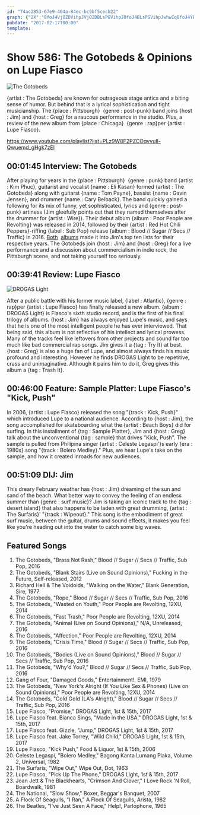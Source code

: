 ```yaml
---
id: "74ac2853-67e9-404a-84ec-bc9bf5cecb22"
graph: {"2X":"8foJ4VjOZDVihpJVjOZDBLsPGVihpJ8foJ4BLsPGVihpJwhwIq8foJ4YE2Tg8foJ4opgTc6hKYs8foJ48foJ4whwIq8foJ4RC8nK8foJ4BDgDP6hKYsn1XuL","1U5":"BKVd6BMefyBKVd6eThUwX6cfddhnxeBHm1GBQsAM","24O":"","2D9":"9L3zWX6cfdDXkwtrfotE9L3zWrfotEQvg0MrfotE"}
pubdate: "2017-02-17T00:00"
template: 
---
```






# Show 586: The Gotobeds & Opinions on Lupe Fiasco

![The Gotobeds](https://static.soundopinions.org/images/2017/gotobeds_web.jpg)

{artist : The Gotobeds} are known for outrageous stage antics and a biting sense of humor. But behind that is a lyrical sophistication and tight musicianship. The {place : Pittsburgh}  {genre : post-punk} band joins {host : Jim} and {host : Greg} for a raucous performance in the studio. Plus, a review of the new album from {place : Chicago}  {genre : rap}per {artist : Lupe Fiasco}.

https://www.youtube.com/playlist?list=PLz9W8F2PZCOqvvuIl-Qwuemd_gHgk7zEl



## 00:01:45 Interview: The Gotobeds

After playing for years in the {place : Pittsburgh}  {genre : punk} band {artist : Kim Phuc}, guitarist and vocalist {name : Eli Kasan} formed {artist : The Gotobeds} along with guitarst {name : Tom Payne}, bassist {name : Gavin Jensen}, and drummer {name : Cary Belback}. The band quickly gained a following for its mix of  funny, yet sophisticated, lyrics and {genre : post-punk} artiness (Jim gleefully points out that they named themselves after the drummer for {artist : Wire}). Their debut album {album : Poor People are Revolting} was released in 2014, followed by their {artist : Red Hot Chili Peppers}-riffing {label : Sub Pop} release {album : Blood // Sugar // Secs // Traffic} in 2016. [Both](/show/471/)  [albums](/show/576/) made it into Jim's top ten lists for their respective years. The Gotobeds join {host : Jim} and {host : Greg} for a live performance and a discussion about commercialism in indie rock, the Pittsburgh scene, and not taking yourself too seriously.



## 00:39:41 Review: Lupe Fiasco

![DROGAS Light](https://static.soundopinions.org/assets/586/1U50.jpg)

After a public battle with his former music label, {label : Atlantic}, {genre : rap}per {artist : Lupe Fiasco} has finally released a new album. {album : DROGAS Light} is Fiasco's sixth studio record, and is the first of his final trilogy of albums. {host : Jim} has always enjoyed Lupe's music, and says that he is one of the most intelligent people he has ever interviewed. That being said, this album is not reflective of his intellect and lyrical prowess. Many of the tracks feel like leftovers from other projects and sound far too much like bad commercial rap songs. Jim gives it a {tag : Try It} at best. {host : Greg} is also a huge fan of Lupe, and almost always finds his music profound and interesting. However he finds DROGAS Light to be repetitive, crass and unimaginative. Although it pains him to do it, Greg gives this album a {tag : Trash It}.



## 00:46:00 Feature: Sample Platter: Lupe Fiasco's "Kick, Push"

In 2006, {artist : Lupe Fiasco} released the song "{track : Kick, Push}" which introduced Lupe to a national audience. According to {host : Jim}, the song accomplished for skateboarding what the {artist : Beach Boys} did for surfing. In this installment of {tag : Sample Platter}, Jim and {host : Greg} talk about the unconventional {tag : sample} that drives "Kick, Push".  The sample is pulled from Philipina singer {artist : Celeste Legaspi'}s early {era : 1980s} song "{track : Bolero Medley}." Plus, we hear Lupe's take on the sample, and how it created inroads for new audiences.



## 00:51:09 DIJ: Jim

This dreary February weather has {host : Jim} dreaming of the sun and sand of the beach. What better way to convey the feeling of an endless summer than {genre : surf music}? Jim is taking an iconic track to the {tag : desert island} that also happens to be laden with great drumming, {artist : The Surfaris}' "{track : Wipeout}." This song is the embodiment of great surf music, between the guitar, drums and sound effects, it makes you feel like you're heading out into the water to catch some big waves.



## Featured Songs

1. The Gotobeds, "Brass Not Rash," Blood // Sugar // Secs // Traffic, Sub Pop, 2016
2. The Gotobeds, "Blank Stairs (Live on Sound Opinions)," Fucking in the Future, Self-released, 2012
3. Richard Hell & The Voidoids, "Walking on the Water," Blank Generation, Sire, 1977
4. The Gotobeds, "Rope," Blood // Sugar // Secs // Traffic, Sub Pop, 2016
5. The Gotobeds, "Wasted on Youth," Poor People are Revolting, 12XU, 2014
6. The Gotobeds, "Fast Trash," Poor People are Revolting, 12XU, 2014
7. The Gotobeds, "Animal (Live on Sound Opinions)," N/A, Unreleased, 2016
8. The Gotobeds, "Affection," Poor People are Revolting, 12XU, 2014
9. The Gotobeds, "Crisis Time," Blood // Sugar // Secs // Traffic, Sub Pop, 2016
10. The Gotobeds, "Bodies (Live on Sound Opinions)," Blood // Sugar // Secs // Traffic, Sub Pop, 2016
11. The Gotobeds, "Why'd You?," Blood // Sugar // Secs // Traffic, Sub Pop, 2016
12. Gang of Four, "Damaged Goods," Entertainment!, EMI, 1979
13. The Gotobeds, "New York's Alright (If You Like Sex & Phones) (Live on Sound Opinions)," Poor People are Revolting, 12XU, 2014
14. The Gotobeds, "Cold Gold (LA's Alright)," Blood // Sugar // Secs // Traffic, Sub Pop, 2016
15. Lupe Fiasco, "Promise," DROGAS Light, 1st & 15th, 2017
16. Lupe Fiasco feat. Bianca Sings, "Made in the USA," DROGAS Light, 1st & 15th, 2017
17. Lupe Fiasco feat. Gizzle, "Jump," DROGAS Light, 1st & 15th, 2017
18. Lupe Fiasco feat. Jake Torrey, "Wild Child," DROGAS Light, 1st & 15th, 2017
19. Lupe Fiasco, "Kick Push," Food & Liquor, 1st & 15th, 2006
20. Celeste Legaspi, "Bolero Medley," Bagong Kanta Lumang Plaka, Volume 2, Universal, 1982
21. The Surfaris, "Wipe Out," Wipe Out, Dot, 1963
22. Lupe Fiasco, "Pick Up The Phone," DROGAS Light, 1st & 15th, 2017
23. Joan Jett & The Blackhearts, "Crimson And Clover," I Love Rock 'N Roll, Boardwalk, 1981
24. The National, "Slow Show," Boxer, Beggar's Banquet, 2007
25. A Flock Of Seagulls, "I Ran," A Flock Of Seagulls, Arista, 1982
26. The Beatles, "I've Just Seen A Face," Help!, Parlophone, 1965